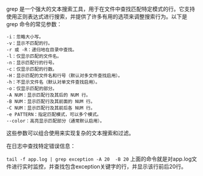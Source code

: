 grep 是一个强大的文本搜索工具，用于在文件中查找匹配特定模式的行。它支持使用正则表达式进行搜索，并提供了许多有用的选项来调整搜索行为。以下是 grep 命令的常见参数：

    -i：忽略大小写。
    -v：显示不匹配的行。
    -r 或 -R：递归地在目录中查找。
    -l：仅显示匹配的文件名。
    -n：显示匹配行的行号。
    -c：仅显示匹配的行数。
    -H：显示匹配的文件名和行号（默认对多文件查找启用）。
    -h：不显示文件名（默认对单文件查找启用）。
    -o：仅显示匹配的部分。
    -A NUM：显示匹配行及其后的 NUM 行。
    -B NUM：显示匹配行及其前面的 NUM 行。
    -C NUM：显示匹配行及其前后各 NUM 行。
    -e PATTERN：指定匹配模式，可以多个模式。
    --color：高亮显示匹配部分（通常默认启用）。

这些参数可以组合使用来实现复杂的文本搜索和过滤。

在日志中查找特定错误信息：

``
tail -f app.log | grep exception -A 20  -B 20
``
上面的命令就是对app.log文件进行实时监控，并查找包含exception关键字的行，并显示该行前后20行。


